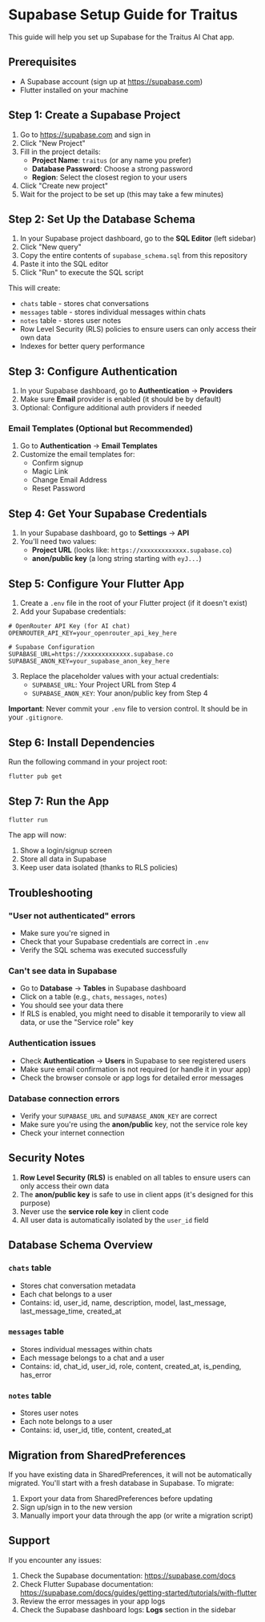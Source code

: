 # Supabase Setup Guide for Traitus

This guide will help you set up Supabase for the Traitus AI Chat app.

## Prerequisites

- A Supabase account (sign up at https://supabase.com)
- Flutter installed on your machine

## Step 1: Create a Supabase Project

1. Go to https://supabase.com and sign in
2. Click "New Project"
3. Fill in the project details:
   - **Project Name**: `traitus` (or any name you prefer)
   - **Database Password**: Choose a strong password
   - **Region**: Select the closest region to your users
4. Click "Create new project"
5. Wait for the project to be set up (this may take a few minutes)

## Step 2: Set Up the Database Schema

1. In your Supabase project dashboard, go to the **SQL Editor** (left sidebar)
2. Click "New query"
3. Copy the entire contents of `supabase_schema.sql` from this repository
4. Paste it into the SQL editor
5. Click "Run" to execute the SQL script

This will create:
- `chats` table - stores chat conversations
- `messages` table - stores individual messages within chats
- `notes` table - stores user notes
- Row Level Security (RLS) policies to ensure users can only access their own data
- Indexes for better query performance

## Step 3: Configure Authentication

1. In your Supabase dashboard, go to **Authentication** → **Providers**
2. Make sure **Email** provider is enabled (it should be by default)
3. Optional: Configure additional auth providers if needed

### Email Templates (Optional but Recommended)

1. Go to **Authentication** → **Email Templates**
2. Customize the email templates for:
   - Confirm signup
   - Magic Link
   - Change Email Address
   - Reset Password

## Step 4: Get Your Supabase Credentials

1. In your Supabase dashboard, go to **Settings** → **API**
2. You'll need two values:
   - **Project URL** (looks like: `https://xxxxxxxxxxxxx.supabase.co`)
   - **anon/public key** (a long string starting with `eyJ...`)

## Step 5: Configure Your Flutter App

1. Create a `.env` file in the root of your Flutter project (if it doesn't exist)
2. Add your Supabase credentials:

```env
# OpenRouter API Key (for AI chat)
OPENROUTER_API_KEY=your_openrouter_api_key_here

# Supabase Configuration
SUPABASE_URL=https://xxxxxxxxxxxxx.supabase.co
SUPABASE_ANON_KEY=your_supabase_anon_key_here
```

3. Replace the placeholder values with your actual credentials:
   - `SUPABASE_URL`: Your Project URL from Step 4
   - `SUPABASE_ANON_KEY`: Your anon/public key from Step 4

**Important**: Never commit your `.env` file to version control. It should be in your `.gitignore`.

## Step 6: Install Dependencies

Run the following command in your project root:

```bash
flutter pub get
```

## Step 7: Run the App

```bash
flutter run
```

The app will now:
1. Show a login/signup screen
2. Store all data in Supabase
3. Keep user data isolated (thanks to RLS policies)

## Troubleshooting

### "User not authenticated" errors

- Make sure you're signed in
- Check that your Supabase credentials are correct in `.env`
- Verify the SQL schema was executed successfully

### Can't see data in Supabase

- Go to **Database** → **Tables** in Supabase dashboard
- Click on a table (e.g., `chats`, `messages`, `notes`)
- You should see your data there
- If RLS is enabled, you might need to disable it temporarily to view all data, or use the "Service role" key

### Authentication issues

- Check **Authentication** → **Users** in Supabase to see registered users
- Make sure email confirmation is not required (or handle it in your app)
- Check the browser console or app logs for detailed error messages

### Database connection errors

- Verify your `SUPABASE_URL` and `SUPABASE_ANON_KEY` are correct
- Make sure you're using the **anon/public** key, not the service role key
- Check your internet connection

## Security Notes

1. **Row Level Security (RLS)** is enabled on all tables to ensure users can only access their own data
2. The **anon/public key** is safe to use in client apps (it's designed for this purpose)
3. Never use the **service role key** in client code
4. All user data is automatically isolated by the `user_id` field

## Database Schema Overview

### `chats` table
- Stores chat conversation metadata
- Each chat belongs to a user
- Contains: id, user_id, name, description, model, last_message, last_message_time, created_at

### `messages` table
- Stores individual messages within chats
- Each message belongs to a chat and a user
- Contains: id, chat_id, user_id, role, content, created_at, is_pending, has_error

### `notes` table
- Stores user notes
- Each note belongs to a user
- Contains: id, user_id, title, content, created_at

## Migration from SharedPreferences

If you have existing data in SharedPreferences, it will not be automatically migrated. You'll start with a fresh database in Supabase. To migrate:

1. Export your data from SharedPreferences before updating
2. Sign up/sign in to the new version
3. Manually import your data through the app (or write a migration script)

## Support

If you encounter any issues:
1. Check the Supabase documentation: https://supabase.com/docs
2. Check Flutter Supabase documentation: https://supabase.com/docs/guides/getting-started/tutorials/with-flutter
3. Review the error messages in your app logs
4. Check the Supabase dashboard logs: **Logs** section in the sidebar

